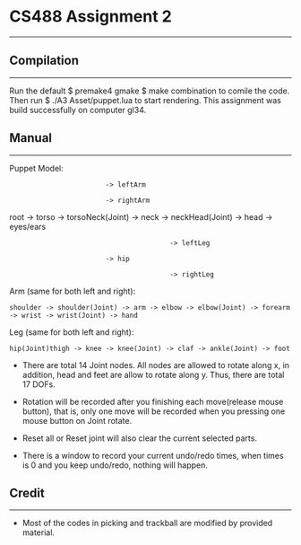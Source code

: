 # CS488 Assignment 2

---

## Compilation

----

Run the default 
	$ premake4 gmake 
	$ make
combination to comile the code. 
Then run 
	$ ./A3 Asset/puppet.lua
to start rendering. This assignment was build successfully on computer gl34.

## Manual

----

Puppet Model:


							-> leftArm

							-> rightArm

root -> torso	-> torsoNeck(Joint) -> neck -> neckHead(Joint) -> head -> eyes/ears

											-> leftLeg
								
							-> hip
			
											-> rightLeg

Arm (same for both left and right):

	shoulder -> shoulder(Joint) -> arm -> elbow -> elbow(Joint) -> forearm -> wrist -> wrist(Joint) -> hand

Leg (same for both left and right):

	hip(Joint)thigh -> knee -> knee(Joint) -> claf -> ankle(Joint) -> foot

* There are total 14 Joint nodes. 
	All nodes are allowed to rotate along x, in addition, head and feet are allow to rotate along y.
	Thus, there are total 17 DOFs.

* Rotation will be recorded after you finishing each move(release mouse button), that is, only one move will be recorded when you pressing one mouse button on Joint rotate.

* Reset all or Reset joint will also clear the current selected parts.

* There is a window to record your current undo/redo times, when times is 0 and you keep undo/redo, nothing will happen.

## Credit

----

* Most of the codes in picking and trackball are modified by provided material.
